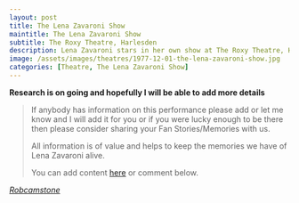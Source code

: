 ```yaml
---
layout: post
title: The Lena Zavaroni Show
maintitle: The Lena Zavaroni Show
subtitle: The Roxy Theatre, Harlesden
description: Lena Zavaroni stars in her own show at The Roxy Theatre, Harlesden.
image: /assets/images/theatres/1977-12-01-the-lena-zavaroni-show.jpg
categories: [Theatre, The Lena Zavaroni Show]
---
```


**Research is on going and hopefully I will be able to add more details**
> If anybody has information on this performance please add or let me know and I will add it for you or if you were lucky enough to be there then please consider sharing your Fan Stories/Memories with us.
>
> All information is of value and helps to keep the memories we have of Lena Zavaroni alive.
>
> You can add content [here](https://github.com/FanzOfLenaZavaroni/fanzoflenazavaroni.github.io) or comment below.

<cite>[Robcamstone](https://m.me/fanzoflenazavaroni)</cite>
